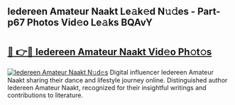 ## Iedereen Amateur Naakt Le𝚊k𝚎d N𝚞𝚍es - Part-p67 Photos Vid𝚎o Le𝚊ks BQAvY

# <h2><a href="http://fb03czo.evod.top/?m=Iedereen+Amateur+Naakt">🔗 👉🔴 Iedereen Amateur Naakt Vid𝚎o Ph𝚘t𝚘s</a></h2>

[![Iedereen Amateur Naakt N𝚞d𝚎s](https://i.imgur.com/8V9OHl7.gif)](http://fb03czo.evod.top/?m=Iedereen+Amateur+Naakt)
Digital influencer Iedereen Amateur Naakt sharing their dance and lifestyle journey online. Distinguished author Iedereen Amateur Naakt, recognized for their insightful writings and contributions to literature. 
